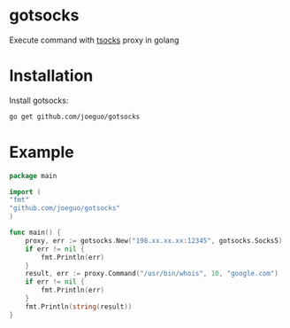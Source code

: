 gotsocks
========

Execute command with [tsocks](http://tsocks.sourceforge.net) proxy in golang

Installation
==========
Install gotsocks:

```sh
go get github.com/joeguo/gotsocks

```
Example
==========
```go
package main

import (
"fmt"
"github.com/joeguo/gotsocks"
)

func main() {
    proxy, err := gotsocks.New("198.xx.xx.xx:12345", gotsocks.Socks5)
	if err != nil {
		fmt.Println(err)
	}
	result, err := proxy.Command("/usr/bin/whois", 10, "google.com")
	if err != nil {
		fmt.Println(err)
	}
	fmt.Println(string(result))
}
```
